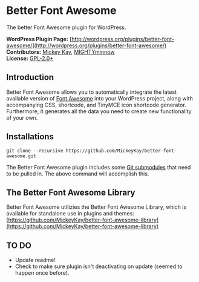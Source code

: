# Better Font Awesome #

The better Font Awesome plugin for WordPress.

__WordPress Plugin Page:__ [http://wordpress.org/plugins/better-font-awesome/](http://wordpress.org/plugins/better-font-awesome/)  
__Contributors:__ [Mickey Kay](http://profiles.wordpress.org/mcguive7/), [MIGHTYminnow](http://profiles.wordpress.org/mightyminnow/)  
__License:__ [GPL-2.0+](http://www.gnu.org/licenses/gpl-2.0.html)  

## Introduction ##
Better Font Awesome allows you to automatically integrate the latest available version of [Font Awesome](http://fontawesome.io/) into your WordPress project, along with accompanying CSS, shortcode, and TinyMCE icon shortcode generator. Furthermore, it generates all the data you need to create new functionality of your own.

## Installations ##
```
git clone --recursive https://github.com/MickeyKay/better-font-awesome.git
```

The Better Font Awesome plugin includes some [Git submodules](http://git-scm.com/book/en/Git-Tools-Submodules) that need to be pulled in. The above command will accomplish this.

## The Better Font Awesome Library ##
Better Font Awesome utilizies the Better Font Awesome Library, which is available for standalone use in plugins and themes: [https://github.com/MickeyKay/better-font-awesome-library](https://github.com/MickeyKay/better-font-awesome-library)

## TO DO ##
* Update readme!
* Check to make sure plugin isn't deactivating on update (seemed to happen once before).
